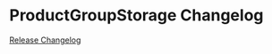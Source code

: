 # ProductGroupStorage Changelog

[Release Changelog](https://github.com/spryker/product-group-storage/releases)
